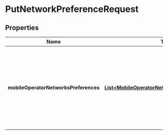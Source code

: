 

# PutNetworkPreferenceRequest


## Properties

Name | Type | Description | Notes
------------ | ------------- | ------------- | -------------
**mobileOperatorNetworksPreferences** | [**List&lt;MobileOperatorNetworkPreferencesRequest&gt;**](MobileOperatorNetworkPreferencesRequest.md) | A list of mobile operator networks and the priority that should be applied when the SIM is connecting to the network. |  [optional]



